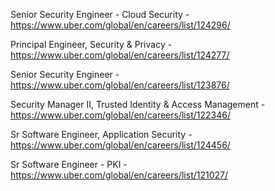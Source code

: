 Senior Security Engineer - Cloud Security - https://www.uber.com/global/en/careers/list/124296/

Principal Engineer, Security & Privacy - https://www.uber.com/global/en/careers/list/124277/

Senior Security Engineer - https://www.uber.com/global/en/careers/list/123876/

Security Manager II, Trusted Identity & Access Management - https://www.uber.com/global/en/careers/list/122346/

Sr Software Engineer, Application Security - https://www.uber.com/global/en/careers/list/124456/

Sr Software Engineer - PKI - https://www.uber.com/global/en/careers/list/121027/

